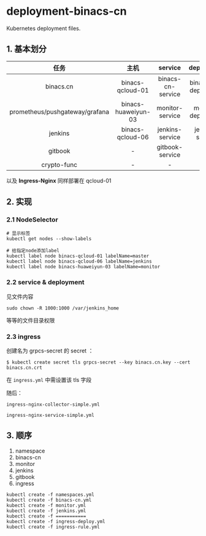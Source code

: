 # deployment-binacs-cn
Kubernetes deployment files.





## 1. 基本划分



|              任务              |        主机         |      service      |      deployment      | namespace |     备注      |
| :----------------------------: | :-----------------: | :---------------: | :------------------: | :-------: | :-----------: |
|           binacs.cn            |  binacs-qcloud-01   | binacs-cn-service | binacs-cn-deployment | binacs-cn | node selector |
| prometheus/pushgateway/grafana | binacs-huaweiyun-03 |  monitor-service  |  monitor-deployment  | binacs-cn | node selector |
|            jenkins             |  binacs-qcloud-06   |  jenkins-service  |   jenkins-service    | binacs-cn | node selector |
|            gitbook             |          -          |  gitbook-service  |                      | binacs-cn |      amd      |
|          crypto-func           |          -          |         -         |          -           |     -     |       -       |



以及 **Ingress-Nginx** 同样部署在 qcloud-01



## 2. 实现

### 2.1 NodeSelector

```shell
# 显示标签
kubectl get nodes --show-labels

# 给指定node添加label
kubectl label node binacs-qcloud-01 labelName=master
kubectl label node binacs-qcloud-06 labelName=jenkins
kubectl label node binacs-huaweiyun-03 labelName=monitor
```





### 2.2 service & deployment 

见文件内容



```
sudo chown -R 1000:1000 /var/jenkins_home
```

等等的文件目录权限



### 2.3 ingress

创建名为 grpcs-secret 的 secret ：

```shell
$ kubectl create secret tls grpcs-secret --key binacs.cn.key --cert binacs.cn.crt
```

在 `ingress.yml` 中需设置该 tls 字段

随后：

`ingress-nginx-collector-simple.yml`

`ingress-nginx-service-simple.yml`




## 3. 顺序

1.  namespace
2.  binacs-cn
3.  monitor
4.  jenkins
5.  gitbook
6.  ingress




```shell
kubectl create -f namespaces.yml
kubectl create -f binacs-cn.yml
kubectl create -f monitor.yml
kubectl create -f jenkins.yml
kubectl create -f ===========
kubectl create -f ingress-deploy.yml
kubectl create -f ingress-rule.yml
```




